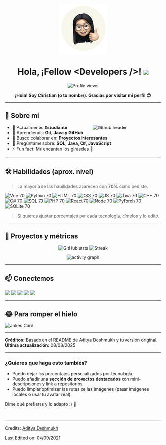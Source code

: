 <p align="center">
  <img width="160" src="https://github.com/Kathryn-Jie/Kathryn-Jie/blob/main/kathryn.png" alt="avatar">
</p>

<h1 align="center">Hola, ¡Fellow &lt;Developers /&gt;! <img src="https://raw.githubusercontent.com/MartinHeinz/MartinHeinz/master/wave.gif" width="28px" /></h1>

<p align="center">
  <img alt="Profile views" src="https://visitor-badge.glitch.me/badge?page_id=TU_USUARIO.TU_USUARIO" />
</p>

<div align="center">
  <strong>¡Hola! Soy Christian (o tu nombre). Gracias por visitar mi perfil 😊</strong>
</div>

---

## 🔎 Sobre mí
<img width="220" align="right" alt="Github header" src="https://raw.githubusercontent.com/onimur/.github/master/.resources/git-header.svg" />

- 🔭 Actualmente: **Estudiante**  
- 🌱 Aprendiendo: **Git, Java y GitHub**  
- 👯 Busco colaborar en: **Proyectos interesantes**  
- 💬 Pregúntame sobre: **SQL, Java, C#, JavaScript**  
- ⚡ Fun fact: Me encantan los girasoles 🌻

---

## 🛠️ Habilidades (aprox. nivel)
> La mayoría de las habilidades aparecen con **70%** como pediste.

<p>
  <img src="https://img.shields.io/badge/Vue.js-70%25-41B883?style=for-the-badge&logo=vue.js" alt="Vue 70"/>
  <img src="https://img.shields.io/badge/Python-70%25-3776AB?style=for-the-badge&logo=python" alt="Python 70"/>
  <img src="https://img.shields.io/badge/HTML-70%25-E34F26?style=for-the-badge&logo=html5" alt="HTML 70"/>
  <img src="https://img.shields.io/badge/CSS-70%25-1572B6?style=for-the-badge&logo=css3" alt="CSS 70"/>
  <img src="https://img.shields.io/badge/JavaScript-70%25-F7DF1E?style=for-the-badge&logo=javascript" alt="JS 70"/>
  <img src="https://img.shields.io/badge/Java-70%25-007396?style=for-the-badge&logo=java" alt="Java 70"/>
  <img src="https://img.shields.io/badge/C%2B%2B-70%25-00599C?style=for-the-badge&logo=c%2B%2B" alt="C++ 70"/>
  <img src="https://img.shields.io/badge/C%23-70%25-239120?style=for-the-badge&logo=c-sharp" alt="C# 70"/>
  <img src="https://img.shields.io/badge/SQL-70%25-003B57?style=for-the-badge&logo=mysql" alt="SQL 70"/>
  <img src="https://img.shields.io/badge/PHP-70%25-777BB4?style=for-the-badge&logo=php" alt="PHP 70"/>
  <img src="https://img.shields.io/badge/React-70%25-61DAFB?style=for-the-badge&logo=react" alt="React 70"/>
  <img src="https://img.shields.io/badge/Node.js-70%25-339933?style=for-the-badge&logo=node.js" alt="Node 70"/>
  <img src="https://img.shields.io/badge/PyTorch-70%25-EE4C2C?style=for-the-badge&logo=pytorch" alt="PyTorch 70"/>
  <img src="https://img.shields.io/badge/SQLite-70%25-07405E?style=for-the-badge&logo=sqlite" alt="SQLite 70"/>
</p>

> Si quieres ajustar porcentajes por cada tecnología, dímelos y lo edito.

---

## 🔭 Proyectos y métricas
<p align="center">
  <img src="https://github-readme-stats.vercel.app/api?username=TU_USUARIO&show_icons=true&theme=tokyonight" alt="GitHub stats" width="48%"/>
  <img src="https://github-readme-streak-stats.herokuapp.com/?user=TU_USUARIO&theme=tokyonight" alt="Streak" width="48%"/>
</p>

<p align="center">
  <img src="https://activity-graph.herokuapp.com/graph?username=TU_USUARIO&theme=tokyonight" alt="activity graph" />
</p>

---

## 📫 Conectemos
<p>
  <a href="https://www.linkedin.com/in/tu-perfil"><img src="https://raw.githubusercontent.com/rahulbanerjee26/githubAboutMeGenerator/main/icons/linked-in-alt.svg" width="28" /></a>
  <a href="https://twitter.com/tu_usuario"><img src="https://raw.githubusercontent.com/rahulbanerjee26/githubAboutMeGenerator/main/icons/twitter.svg" width="28" /></a>
  <a href="https://medium.com/@tu_usuario"><img src="https://raw.githubusercontent.com/rahulbanerjee26/githubAboutMeGenerator/main/icons/medium.svg" width="28" /></a>
  <a href="https://tu-portfolio.com"><img src="https://raw.githubusercontent.com/rahulbanerjee26/githubAboutMeGenerator/main/icons/portfolio.png" width="28" /></a>
  <a href="https://github.com/TU_USUARIO"><img src="https://raw.githubusercontent.com/rahulbanerjee26/githubAboutMeGenerator/main/icons/github.svg" width="28" /></a>
</p>

---

## 😂 Para romper el hielo
![Jokes Card](https://readme-jokes.vercel.app/api?theme=tokyonight)

---

**Créditos:** Basado en el README de Aditya Deshmukh y tu versión original.  
**Última actualización:** 08/08/2025

---

### ¿Quieres que haga esto también?
- Puedo dejar los porcentajes personalizados por tecnología.  
- Puedo añadir una **sección de proyectos destacados** con mini-descripciones y link a repositorios.  
- Puedo limpiar/optimizar las rutas de las imágenes (pasar imágenes locales o usar tu avatar real).  

Dime qué prefieres y lo adapto :) 🚀



<br>


-----
Credits: [Aditya Deshmukh](https://github.com/Aditya664)

Last Edited on: 04/09/2021
